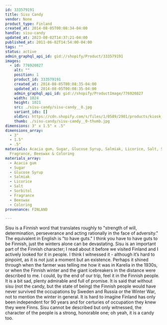 ```yaml
---
id: 333579191
title: Sisu Candy
vendor: None
product_type: Finland
created_at: 2014-08-05T00:08:34-04:00
handle: sisu-candy
updated_at: 2023-08-02T14:37:21-04:00
published_at: 2011-06-02T14:54:00-04:00
tags: ""
status: active
admin_graphql_api_id: gid://shopify/Product/333579191
images:
  - id: 776920827
    alt: ""
    position: 1
    product_id: 333579191
    created_at: 2014-08-05T00:08:35-04:00
    updated_at: 2014-08-05T00:08:35-04:00
    admin_graphql_api_id: gid://shopify/ProductImage/776920827
    width: 1024
    height: 1021
    src: ./sisu-candy/sisu-candy__0.jpg
    variant_ids: []
    oldSrc: https://cdn.shopify.com/s/files/1/0589/2901/products/kiosk_fi_SISU.jpeg?v=1407211715
    thumb: ./sisu-candy/sisu-candy__0-thumb.jpg
dimensions: 3" x 1.5" x .5"
dimensions_array:
  - 3"
  - 1.5"
  - .5"
materials: Acacia gum, Sugar, Glucose Syrup, Salmiak, Licorice, Salt, Sorbitol,
  Fragrance, Beeswax & Coloring
materials_array:
  - Acacia gum
  - Sugar
  - Glucose Syrup
  - Salmiak
  - Licorice
  - Salt
  - Sorbitol
  - Fragrance
  - Beeswax
  - Coloring
provenance: FINLAND

---
```


Sisu is a Finnish word that translates roughly to "strength of will, determination, perseverance and acting rationally in the face of adversity." The equivalent in English is "to have guts." I think you have to have guts to be Finnish, just the winters alone can be devastating. Sisu is an important part of the Finnish character; I read about it before we visited Finland and I actively looked for it in people. I think I witnessed it - although it’s hard to pinpoint, as it is not just a moment but an existence. Perhaps it shined through when the farmer was telling me how it was in Karelia in the 1930s, or when the Finnish winter and the giant icebreakers in the distance were described to me. I could, by the end of our trip, feel it in the Finnish people. It is a bit sad, plenty admirable and full of promise. It is said that without sisu (not the candy, but the state of being) the Finnish people would have never survived the occupations by Sweden and Russia or the Winter War, not to mention the winter in general. It is hard to imagine Finland has only been independent for 90 years and for certuries of occupation they knew they were Finns. Sisu cannot be described but only witnessed, the character of the people is a strong, honorable one; oh yeah, it is a candy too.